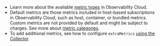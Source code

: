 - Learn more about the available [metric types](https://docs.splunk.com/Observability/metrics-and-metadata/metric-types.html#nav-Metric-types) in Observability Cloud.
- Default metrics are those metrics included in host-based subscriptions in Observability Cloud, such as host, container, or bundled metrics. Custom metrics are not provided by default and might be subject to charges. See more about [metric categories](https://docs.splunk.com/Observability/metrics-and-metadata/metric-categories.html#nav-Metric-categories).
- To add additional metrics, see how to configure `extraMetrics` [using the Collector](https://docs.splunk.com/Observability/gdi/opentelemetry/components/smartagent-receiver.html#add-additional-metrics).
